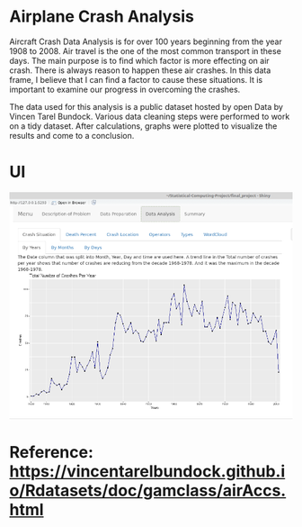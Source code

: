# Airplane Crash Analysis
Aircraft Crash Data Analysis is for over 100 years beginning from the year 1908 to 2008. Air travel is the one of
the most common transport in these days. The main purpose is to find which factor is more effecting on air crash.
There is always reason to happen these air crashes. In this data frame, I believe that I can find a factor to cause these
situations. It is important to examine our progress in overcoming the crashes.

The data used for this analysis is a public dataset hosted by open Data by Vincen Tarel Bundock. Various data
cleaning steps were performed to work on a tidy dataset. After calculations, graphs were plotted to visualize the
results and come to a conclusion.

# UI
![alt text](https://github.com/demirmeltem/Statistical-Computing-Project/blob/master/shiny.png "Shiny Look")

# Reference: https://vincentarelbundock.github.io/Rdatasets/doc/gamclass/airAccs.html
